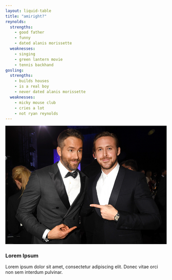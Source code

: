 ```yaml
---
layout: liquid-table
title: "amiright?"
reynolds:
  strengths:
    - good father
    - funny
    - dated alanis morissette
  weaknesses:
    - singing
    - green lantern movie
    - tennis backhand
gosling:
  strengths:
    - builds houses
    - is a real boy
    - never dated alanis morissette
  weaknesses:
    - micky mouse club
    - cries a lot
    - not ryan reynolds
---
```


![](img/ryan-v-ryan.jpg)

### Lorem Ipsum

Lorem ipsum dolor sit amet, consectetur adipiscing elit. Donec vitae orci non sem interdum pulvinar.
